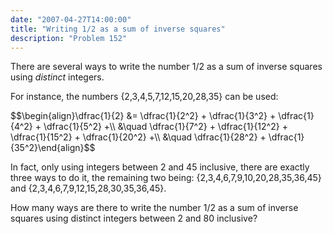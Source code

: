 ```yaml
---
date: "2007-04-27T14:00:00"
title: "Writing 1/2 as a sum of inverse squares"
description: "Problem 152"
---
```


<p>There are several ways to write the number 1/2 as a sum of inverse squares using <i>distinct</i> integers.</p>
<p>For instance, the numbers {2,3,4,5,7,12,15,20,28,35} can be used:</p>
<p>$$\begin{align}\dfrac{1}{2} &amp;= \dfrac{1}{2^2} + \dfrac{1}{3^2} + \dfrac{1}{4^2} + \dfrac{1}{5^2} +\\
&amp;\quad \dfrac{1}{7^2} + \dfrac{1}{12^2} + \dfrac{1}{15^2} + \dfrac{1}{20^2} +\\
&amp;\quad \dfrac{1}{28^2} + \dfrac{1}{35^2}\end{align}$$</p>
<p>In fact, only using integers between 2 and 45 inclusive, there are exactly three ways to do it, the remaining two being: {2,3,4,6,7,9,10,20,28,35,36,45} and {2,3,4,6,7,9,12,15,28,30,35,36,45}.</p>
<p>How many ways are there to write the number 1/2 as a sum of inverse squares using distinct integers between 2 and 80 inclusive?</p>


